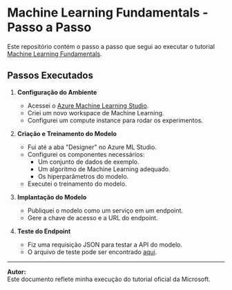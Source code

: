 # Machine Learning Fundamentals - Passo a Passo  

Este repositório contém o passo a passo que segui ao executar o tutorial [Machine Learning Fundamentals](https://microsoftlearning.github.io/mslearn-ai-fundamentals/Instructions/Labs/01-machine-learning.html).  

## Passos Executados  

1. **Configuração do Ambiente**  
   - Acessei o [Azure Machine Learning Studio](https://ml.azure.com/).  
   - Criei um novo workspace de Machine Learning.  
   - Configurei um compute instance para rodar os experimentos.  

2. **Criação e Treinamento do Modelo**  
   - Fui até a aba "Designer" no Azure ML Studio.  
   - Configurei os componentes necessários:  
     - Um conjunto de dados de exemplo.  
     - Um algoritmo de Machine Learning adequado.  
     - Os hiperparâmetros do modelo.  
   - Executei o treinamento do modelo.  

3. **Implantação do Modelo**  
   - Publiquei o modelo como um serviço em um endpoint.  
   - Gere a chave de acesso e a URL do endpoint.  

4. **Teste do Endpoint**  
   - Fiz uma requisição JSON para testar a API do modelo.  
   - O arquivo de teste pode ser encontrado [aqui](endpoint_test.json).  

---

**Autor:**  
Este documento reflete minha execução do tutorial oficial da Microsoft.  

